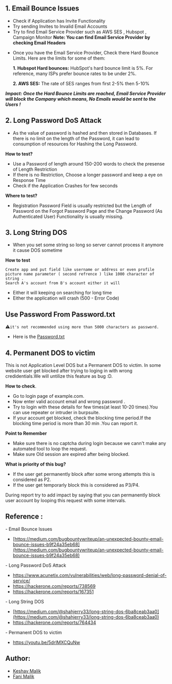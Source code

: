 
## 1. Email Bounce Issues
- Check if Application has Invite Functionality
- Try sending Invites to Invalid Email Accounts
- Try to find Email Service Provider such as AWS SES , Hubspot , Campaign Monitor
**Note:  You can find Email Service Provider by checking Email Headers**
* Once you have the Email Service Provider, Check there Hard Bounce Limits. Here are the limits for some of them:
  
  **1. Hubspot Hard bounces:** HubSpot's hard bounce limit is 5%. For reference, many ISPs prefer bounce rates to be under 2%.
  
  **2. AWS SES:** The rate of SES ranges from first 2-5% then 5-10%

***Impact: Once the Hard Bounce Limits are reached, Email Service Provider will block the Company which means, No Emails would be sent to the Users !***

## 2. Long Password DoS Attack

- As the value of password is hashed and then stored in Databases. If there is no limit on the length of the Password, it can lead to consumption of resources for Hashing the Long Password.

**How to test?**

- Use a Password of length around 150-200 words to check the presense of Length Restriction
- If there is no Restriction, Choose a longer password and keep a eye on Response Time
- Check if the Application Crashes for few seconds 

**Where to test?**

- Registration Password Field is usually restricted but the Length of Password on the Forgot Password Page and the Change Password (As Authenticated User) Functionality is usually missing.


## 3. Long String DOS

* When you set some string so long so server cannot process it anymore it cause DOS sometime

**How to test**
```
Create app and put field like username or address or even profile picture name parameter ( second refrence ) like 1000 character of string . 
Search A's account from B's account either it will
```
- Either it will keeping on searching for long time
- Either the application will crash (500 - Error Code)


## Use Password From Password.txt
⚠️`it's not recommended using more than 5000 characters as password.`
- Here is the [Password.txt](https://raw.githubusercontent.com/KathanP19/HowToHunt/master/Application_Level_DoS/Password.txt)

## 4. Permanent DOS to victim
This is not Application Level DOS but a Permanent DOS to victim.
In some website user get blocked after trying to loging in with wrong credidentials.We will untilize this feature as bug :D.

**How to check**.
- Go to login page of example.com.
- Now enter valid account email and wrong password .
- Try to login with these details for few times(at least 10-20 times).You can use repeater or intruder in burpsuite.
- If your account get blocked, check the blocking time period.If the blocking time period is more than 30 min .You can report it.

**Point to Remember**
- Make sure there is no captcha during login because we cann't make any automated tool to loop the request.
- Make sure Old session are expired after being blocked.

**What is priority of this bug?**
- If the user get permanently block after some wrong attempts this is considered as P2. 
- If the user get temporarly block this is considered as P3/P4.

During report try to add impact by saying that you can permanently block user account by looping this request with some intervals.


## Reference : 
\- Email Bounce Issues
* [https://medium.com/bugbountywriteup/an-unexpected-bounty-email-bounce-issues-b9f24a35eb68](https://medium.com/bugbountywriteup/an-unexpected-bounty-email-bounce-issues-b9f24a35eb68)

\- Long Password DoS Attack

- https://www.acunetix.com/vulnerabilities/web/long-password-denial-of-service/
- https://hackerone.com/reports/738569
- https://hackerone.com/reports/167351

\- Long String DOS
- [https://medium.com/@shahjerry33/long-string-dos-6ba8ceab3aa0](https://medium.com/@shahjerry33/long-string-dos-6ba8ceab3aa0)
- https://hackerone.com/reports/764434

\- Permanent DOS to victim
- https://youtu.be/5drIMXCQuNw

## Author: 
* [Keshav Malik](https://twitter.com/g0t_rOoT_)
* [Fani Malik](https://twitter.com/fanimalikhack)

